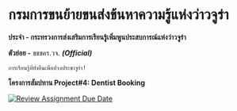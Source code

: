 # กรมการขนย้ายขนส่งข้นหาความรู้แห่งว่าวจูร่า
**ประจำ - กระทรวงการส่งเสริมการเรียนรู้เพิ่มพูนประสบการณ์แห่งว่าวจูร่า**

**ตัวย่อย -** ขขขคร.วจ. ***(Official)***

```
การเรียนรู้ที่ยั่งยืนเพื่อปวงประชาจูร่า!
```

**โครงการสัมปทาน Project#4: Dentist Booking**

[![Review Assignment Due Date](https://classroom.github.com/assets/deadline-readme-button-24ddc0f5d75046c5622901739e7c5dd533143b0c8e959d652212380cedb1ea36.svg)](https://classroom.github.com/a/QFq_JnZB)
